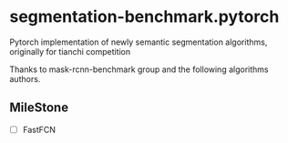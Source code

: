 # segmentation-benchmark.pytorch

Pytorch implementation of newly semantic segmentation algorithms, originally for tianchi competition

Thanks to mask-rcnn-benchmark group and the following algorithms authors.

## MileStone

- [ ] FastFCN
